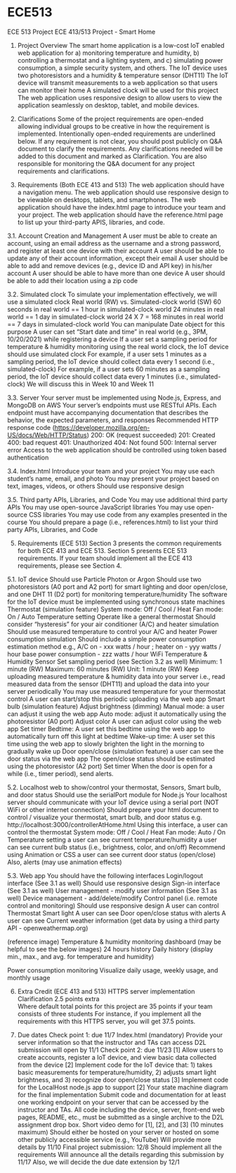 # ECE513
ECE 513 Project 
ECE 413/513 Project - Smart Home


1. Project Overview
The smart home application is a low-cost IoT enabled web application for a) monitoring temperature and humidity, b) controlling a thermostat and a lighting system, and c) simulating power consumption, a simple security system, and others.
The IoT device uses two photoresistors and a humidity & temperature sensor (DHT11)
The IoT device will transmit measurements to a web application so that users can monitor their home
A simulated clock will be used for this project
The web application uses responsive design to allow users to view the application seamlessly on desktop, tablet, and mobile devices.

2. Clarifications
Some of the project requirements are open-ended allowing individual groups to be creative in how the requirement is implemented. Intentionally open-ended requirements are underlined below.
If any requirement is not clear, you should post publicly on Q&A document to clarify the requirements. Any clarifications needed will be added to this document and marked as Clarification.
You are also responsible for monitoring the Q&A document for any project requirements and clarifications. 


3. Requirements (Both ECE 413 and 513)
The web application should have a navigation menu.
The web application should use responsive design to be viewable on desktops, tablets, and smartphones.
The web application should have the index.html page to introduce your team and your project.
The web application should have the reference.html page to list up your third-party APIS, libraries, and code.

3.1. Account Creation and Management
A user must be able to create an account, using an email address as the username and a strong password, and register at least one device with their account
A user should be able to update any of their account information, except their email
A user should be able to add and remove devices (e.g., device ID and API key) in his/her account
A user should be able to have more than one device
A user should be able to add their location using a zip code

3.2. Simulated clock
To simulate your implementation effectively, we will use a simulated clock
Real world (RW) vs. Simulated-clock world (SW)
60 seconds in real world == 1 hour in simulated-clock world
24 minutes in real world == 1 day in simulated-clock world
24 X 7 = 168 minutes in real world == 7 days in simulated-clock world
You can manipulate Date object for this purpose
A user can set “Start date and time” in real world (e.g., 3PM, 10/20/2021) while registering a device
If a user set a sampling period for temperature & humidity monitoring using the real world clock, the IoT device should use simulated clock
For example, if a user sets 1 minutes as a sampling period, the IoT device should collect data every 1 second (i.e., simulated-clock)
For example, if a user sets 60 minutes as a sampling period, the IoT device should collect data every 1 minutes (i.e., simulated-clock)
We will discuss this in Week 10 and Week 11

3.3. Server
Your server must be implemented using Node.js, Express, and MongoDB on AWS
Your server’s endpoints must use RESTful APIs. Each endpoint must have accompanying documentation that describes the behavior, the expected parameters, and responses
Recommended HTTP response code (https://developer.mozilla.org/en-US/docs/Web/HTTP/Status)
200: OK (request succeeded)
201: Created
400: bad request
401: Unauthorized
404: Not found
500: Internal server error
Access to the web application should be controlled using token based authentication

3.4. Index.html 
Introduce your team and your project
You may use each student’s name, email, and photo
You may present your project based on text, images, videos, or others
Should use responsive design

3.5. Third party APIs, Libraries, and Code
You may use additional third party APIs
You may use open-source JavaScript libraries
You may use open-source CSS libraries
You may use code from any examples presented in the course
You should prepare a page (i.e., references.html) to list your third party APIs, Libraries, and Code

5. Requirements (ECE 513)
Section 3 presents the common requirements for both ECE 413 and ECE 513. Section 5 presents ECE 513 requirements. If your team should implement all the ECE 413 requirements, please see Section 4.

5.1. IoT device
Should use Particle Photon or Argon
Should use two photoresistors (A0 port and A2 port) for smart lighting and door open/close, and one DHT 11 (D2 port) for monitoring temperature/humidity
The software for the IoT device must be implemented using synchronous state machines
Thermostat (simulation feature)
System mode: Off / Cool / Heat
Fan mode: On / Auto
Temperature setting
Operate like a general thermostat
Should consider “hysteresis” for your air conditioner (A/C) and heater simulation
Should use measured temperature to control your A/C and heater
Power consumption simulation
Should include a simple power consumption estimation method
e.g., A/C on - xxx watts / hour ; heater on - yyy watts / hour
base power consumption - zzz watts / hour
WiFi Temperature & Humidity Sensor
Set sampling period (see Section 3.2 as well)
Minimum: 1 minute (RW)
Maximum: 60 minutes (RW)
Unit: 1 minute (RW)
Keep uploading measured temperature & humidity data into your server
i.e., read measured data from the sensor (DHT11) and upload the data into your server periodically
You may use measured temperature for your thermostat control
A user can start/stop this periodic uploading via the web app
Smart bulb (simulation feature)
Adjust brightness (dimming)
Manual mode: a user can adjust it using the web app
Auto mode: adjust it automatically using the photoresistor (A0 port)
Adjust color
A user can adjust color using the web app
Set timer
Bedtime: A user set this bedtime using the web app to automatically turn off this light at bedtime
Wake-up time: A user set this time using the web app to slowly brighten the light in the morning to gradually wake up
Door open/close (simulation feature)
a user can see the door status via the web app
The open/close status should be estimated using the photoresistor (A2 port)
Set timer
When the door is open for a while (i.e., timer period), send alerts.

5.2. Localhost web to show/control your thermostat, Sensors, Smart bulb, and door status
Should use the serialPort module for Node.js
Your localhost server should communicate with your IoT device using a serial port (NOT WiFi or other internet connection)
Should prepare your html document to control / visualize your thermostat, smart bulb, and door status
e.g. http://localhost:3000/controllerAtHome.html
Using this interface,
a user can control the thermostat
System mode: Off / Cool / Heat
Fan mode: Auto / On
Temperature setting
a user can see current temperature/humidity
a user can see current bulb status (i.e., brightness, color, and on/off)
Recommend using Animation or CSS
a user can see current door status (open/close)
Also, alerts (may use animation effects)


5.3. Web app
You should have the following interfaces
Login/logout interface (See 3.1 as well)
Should use responsive design
Sign-in interface (See 3.1 as well)
User management - modify user information (See 3.1 as well) 
Device management - add/delete/modify
Control panel (i.e. remote control and monitoring)
Should use responsive design
A user can control 
Thermostat
Smart light
A user can see
Door open/close status with alerts
A user can see
Current weather information (get data by using a third party API - openweathermap.org)



(reference image)
Temperature & humidity monitoring dashboard (may be helpful to see the below images)
24 hours history
Daily history (display min., max., and avg. for temperature and humidity)


Power consumption monitoring
Visualize daily usage, weekly usage, and monthly usage


6. Extra Credit (ECE 413 and 513)
HTTPS server implementation 
Clarification
2.5 points extra	 
Where default total points for this project are 35 points if your team consists of three students
For instance, if you implement all the requirements with this HTTPS server, you will get 37.5 points.


7. Due dates
Check point 1: due 11/7
Index.html (mandatory)
Provide your server information so that the instructor and TAs can access
D2L submission will open by 11/1
Check point 2: due 11/23
[1] Allow users to create accounts, register a IoT device, and view basic data collected from the device
[2] Implement code for the IoT device that: 1) takes basic measurements for temperature/humidity, 2) adjusts smart light brightness, and 3) recognize door open/close status
[3] Implement code for the LocalHost node.js app to support [2]
Your state machine diagram for the final implementation
Submit code and documentation for at least one working endpoint on your server that can be accessed by the instructor and TAs.
All code including the device, server, front-end web pages, README, etc., must be submitted as a single archive to the D2L assignment drop box.
Short video demo for [1], [2], and [3] (10 minutes maximum)
Should either be hosted on your server or hosted on some other publicly accessible service (e.g., YouTube)
Will provide more details by 11/10
Final project submission: 12/8
Should implement all the requirements
Will announce all the details regarding this submission by 11/17
Also, we will decide the due date extension by 12/1   
